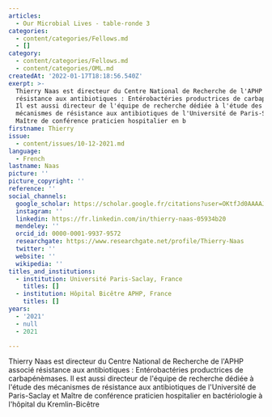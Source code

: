 ```yaml
---
articles:
  - Our Microbial Lives - table-ronde 3
categories:
  - content/categories/Fellows.md
  - []
category:
  - content/categories/Fellows.md
  - content/categories/OML.md
createdAt: '2022-01-17T18:18:56.540Z'
exerpt: >-
  Thierry Naas est directeur du Centre National de Recherche de l'APHP associé
  résistance aux antibiotiques : Entérobactéries productrices de carbapénèmases.
  Il est aussi directeur de l'équipe de recherche dédiée à l'étude des
  mécanismes de résistance aux antibiotiques de l'Université de Paris-Saclay et
  Maître de conférence praticien hospitalier en b
firstname: Thierry
issue:
  - content/issues/10-12-2021.md
language:
  - French
lastname: Naas
picture: ''
picture_copyright: ''
reference: ''
social_channels:
  google_scholar: https://scholar.google.fr/citations?user=OKtfJd0AAAAJ&hl=fr
  instagram: ''
  linkedin: https://fr.linkedin.com/in/thierry-naas-05934b20
  mendeley: ''
  orcid_id: 0000-0001-9937-9572
  researchgate: https://www.researchgate.net/profile/Thierry-Naas
  twitter: ''
  website: ''
  wikipedia: ''
titles_and_institutions:
  - institution: Université Paris-Saclay, France
    titles: []
  - institution: Hôpital Bicêtre APHP, France
    titles: []
years:
  - '2021'
  - null
  - 2021

---
```

Thierry Naas est directeur du Centre National de Recherche de l'APHP associé résistance aux antibiotiques : Entérobactéries productrices de carbapénèmases. Il est aussi directeur de l'équipe de recherche dédiée à l'étude des mécanismes de résistance aux antibiotiques de l'Université de Paris-Saclay et Maître de conférence praticien hospitalier en bactériologie à l'hôpital du Kremlin-Bicêtre